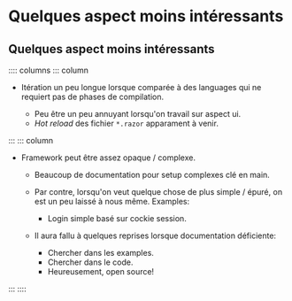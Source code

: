 
# Quelques aspect moins intéressants

## Quelques aspect moins intéressants

:::: columns
::: column

 -  Itération un peu longue lorsque comparée à des languages qui ne requiert pas
    de phases de compilation.

     -  Peu être un peu annuyant lorsqu'on travail sur aspect ui.
     -  *Hot reload* des fichier `*.razor` apparament à venir.

:::
::: column

 -  Framework peut être assez opaque / complexe.

     -  Beaucoup de documentation pour setup complexes clé en main.

     -  Par contre, lorsqu'on veut quelque chose de plus simple / épuré,
        on est un peu laissé à nous même. Examples:

         -  Login simple basé sur cockie session.

     -  Il aura fallu à quelques reprises lorsque documentation déficiente:

         -  Chercher dans les examples.
         -  Chercher dans le code.
         -  Heureusement, open source!

:::
::::
